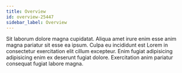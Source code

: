 ```yaml
---
title: Overview
id: overview-25447
sidebar_label: Overview
---
```


Sit laborum dolore magna cupidatat. Aliqua amet irure enim esse anim magna pariatur sit esse ea ipsum. Culpa eu incididunt est Lorem in consectetur exercitation elit cillum excepteur. Enim fugiat adipisicing adipisicing enim ex deserunt fugiat dolore. Exercitation anim pariatur consequat fugiat labore magna.


